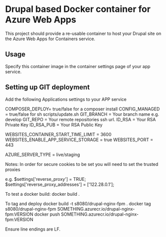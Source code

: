 # Drupal based Docker container for Azure Web Apps

This project should provide a re-usable container to host your Drupal site on the Azure Web Apps for Containers service.

## Usage

Specify this container image in the container settings page of your app service.

## Setting up GIT deployment

Add the following Applications settings to your APP service

COMPOSER_DEPLOY= true/false     for a composer install
CONFIG_MANAGED = true/false   for sh scripts/update.sh
GIT_BRANCH = Your branch name e.g. develop
GIT_REPO = Your remote repositories ssh url.
ID_RSA = Your RSA Private Key
ID_RSA_PUB = Your RSA Public Key

WEBSITES_CONTAINER_START_TIME_LIMIT = 3600
WEBSITES_ENABLE_APP_SERVICE_STORAGE = true
WEBSITES_PORT = 443

AZURE_SERVER_TYPE = live/staging



Notes:
In order for secure cookies to be set you will need to set the trusted proxies

e.g.
$settings['reverse_proxy'] = TRUE;
$settings['reverse_proxy_addresses'] = ['122.28.0.1'];


To test a docker build:
docker build .

To tag and deploy
docker build -t s8080/drupal-nginx-fpm .
docker tag s8080/drupal-nginx-fpm SOMETHING.azurecr.io/drupal-nginx-fpm:VERSION
docker push SOMETHING.azurecr.io/drupal-nginx-fpm:VERSION


Ensure line endings are LF.